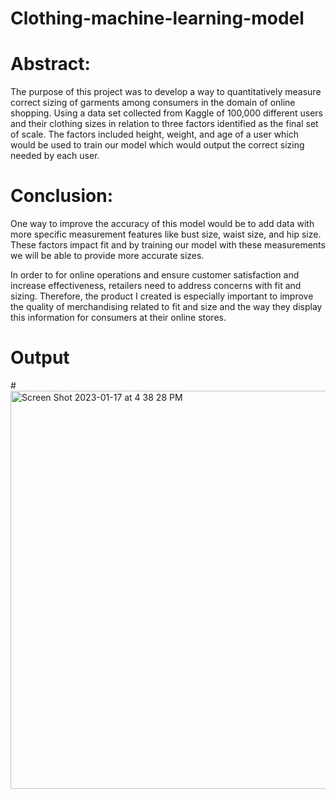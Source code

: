 # Clothing-machine-learning-model

# Abstract:

The purpose of this project was to develop a way to quantitatively measure correct sizing of
garments among consumers in the domain of online shopping. Using a data set collected from
Kaggle of 100,000 different users and their clothing sizes in relation to three factors identified as
the final set of scale. The factors included height, weight, and age of a user which would be used
to train our model which would output the correct sizing needed by each user.

# Conclusion:
One way to improve the accuracy of this model would be to add data with more specific measurement
features like bust size, waist size, and hip size. These factors impact fit and by training our model with
these measurements we will be able to provide more accurate sizes.

In order to for online operations and ensure customer satisfaction and increase effectiveness, retailers
need to address concerns with fit and sizing. Therefore, the product I created is especially important
to improve the quality of merchandising related to fit and size and the way they display this information
for consumers at their online stores. 

# Output


#<img width="637" alt="Screen Shot 2023-01-17 at 4 38 28 PM" src="https://user-images.githubusercontent.com/97979602/213017960-c7f641a5-ea04-4f7a-8fef-0cc7df933d43.png">

